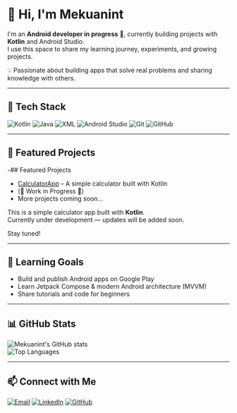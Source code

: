 # 👋 Hi, I'm Mekuanint

I'm an **Android developer in progress** 🚀, currently building projects with **Kotlin** and Android Studio.  
I use this space to share my learning journey, experiments, and growing projects.  

💡 Passionate about building apps that solve real problems and sharing knowledge with others.  

---

## 🔧 Tech Stack
![Kotlin](https://img.shields.io/badge/Kotlin-0095D5?style=for-the-badge&logo=kotlin&logoColor=white)
![Java](https://img.shields.io/badge/Java-007396?style=for-the-badge&logo=java&logoColor=white)
![XML](https://img.shields.io/badge/XML-FF6600?style=for-the-badge&logo=xml&logoColor=white)
![Android Studio](https://img.shields.io/badge/Android%20Studio-3DDC84?style=for-the-badge&logo=android-studio&logoColor=white)
![Git](https://img.shields.io/badge/Git-F05032?style=for-the-badge&logo=git&logoColor=white)
![GitHub](https://img.shields.io/badge/GitHub-181717?style=for-the-badge&logo=github&logoColor=white)

---

## 📌 Featured Projects
-## Featured Projects  

- [CalculatorApp](https://github.com/VenomX-Meku/ven-meku-calculator) – A simple calculator built with Kotlin
-  (🚧 Work in Progress 🚧)  
- More projects coming soon...
  
  
This is a simple calculator app built with **Kotlin**.  
Currently under development — updates will be added soon.  

Stay tuned!  



---

## 🌱 Learning Goals
- Build and publish Android apps on Google Play  
- Learn Jetpack Compose & modern Android architecture (MVVM)  
- Share tutorials and code for beginners  

---

## 📊 GitHub Stats
![Mekuanint's GitHub stats](https://github-readme-stats.vercel.app/api?username=venapp22&show_icons=true&theme=tokyonight)  
![Top Languages](https://github-readme-stats.vercel.app/api/top-langs/?username=venapp22&layout=compact&theme=tokyonight)  

---

## 📫 Connect with Me
[![Email](https://img.shields.io/badge/Email-D14836?style=for-the-badge&logo=gmail&logoColor=white)](mailto:mekuanint@email.com)
[![LinkedIn](https://img.shields.io/badge/LinkedIn-0A66C2?style=for-the-badge&logo=linkedin&logoColor=white)](https://www.linkedin.com/in/mekuanint/)
[![GitHub](https://img.shields.io/badge/GitHub-181717?style=for-the-badge&logo=github&logoColor=white)](https://github.com/venapp22)
